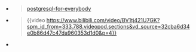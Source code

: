 - > [postgresql-for-everybody](pg4e.com)
- > {{video https://www.bilibili.com/video/BV1tj421U7GK?spm_id_from=333.788.videopod.sections&vd_source=32cba6d34e0b86d47c47da960353d1d0&p=4}}
-